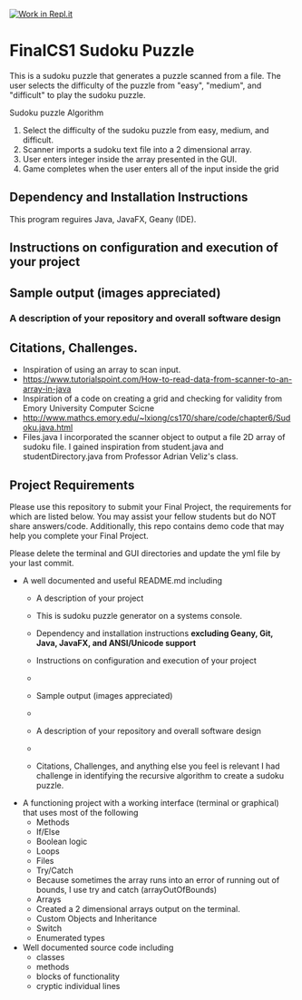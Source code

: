 [![Work in Repl.it](https://classroom.github.com/assets/work-in-replit-14baed9a392b3a25080506f3b7b6d57f295ec2978f6f33ec97e36a161684cbe9.svg)](https://classroom.github.com/online_ide?assignment_repo_id=4823718&assignment_repo_type=AssignmentRepo)
# FinalCS1 Sudoku Puzzle

This is a sudoku puzzle that generates a puzzle scanned from a file. The user selects the difficulty of the puzzle from "easy", "medium", and "difficult" to play the sudoku puzzle. 

Sudoku puzzle
Algorithm
  1. Select the difficulty of the sudoku puzzle from easy, medium, and difficult.
  2. Scanner imports a sudoku text file into a 2 dimensional array.
  3. User enters integer inside the array presented in the GUI.
  4. Game completes when the user enters all of the input inside the grid
 
 ## Dependency and Installation Instructions
 This program reguires Java, JavaFX, Geany (IDE).
 
 ## Instructions on configuration and execution of your project

 ## Sample output (images appreciated)

### A description of your repository and overall software design

 
 ## Citations, Challenges.
 
 * Inspiration of using an array to scan input.
 * https://www.tutorialspoint.com/How-to-read-data-from-scanner-to-an-array-in-java
 * 	Inspiration of a code on creating a grid and checking for validity from Emory University Computer Scicne
 * http://www.mathcs.emory.edu/~lxiong/cs170/share/code/chapter6/Sudoku.java.html
 * Files.java I incorporated the scanner object to output a file 2D array of sudoku file. I gained inspiration from student.java and studentDirectory.java from Professor Adrian Veliz's class. 
 
## Project Requirements 

Please use this repository to submit your Final Project, the requirements for which are listed below. You may assist your fellow students but do NOT share answers/code. Additionally, this repo contains demo code that may help you complete your Final Project.

Please delete the terminal and GUI directories and update the yml file by your last commit.
- A well documented and useful README.md including
  - A description of your project
  -   This is sudoku puzzle generator on a systems console. 
  - Dependency and installation instructions **excluding Geany, Git, Java, JavaFX, and ANSI/Unicode support**
        
  - Instructions on configuration and execution of your project
  -     
  - Sample output (images appreciated)
  - 
  - A description of your repository and overall software design 
  - 
  - Citations, Challenges, and anything else you feel is relevant
      I had challenge in identifying the recursive algorithm to create a sudoku puzzle. 
- A functioning project with a working interface (terminal or graphical) that uses most of the following
  - Methods
  - If/Else 
  - Boolean logic
  - Loops
  - Files
  - Try/Catch
  -   Because sometimes the array runs into an error of running out of bounds, I use try and catch (arrayOutOfBounds)
  - Arrays
  -   Created a 2 dimensional arrays output on the terminal.
  - Custom Objects and Inheritance
  - Switch
  - Enumerated types
- Well documented source code including 
  - classes
  - methods
  - blocks of functionality
  - cryptic individual lines

